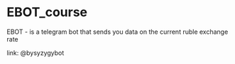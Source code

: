 # EBOT_course
EBOT - is a telegram bot that sends you data on the current ruble exchange rate

link:
  @bysyzygybot

